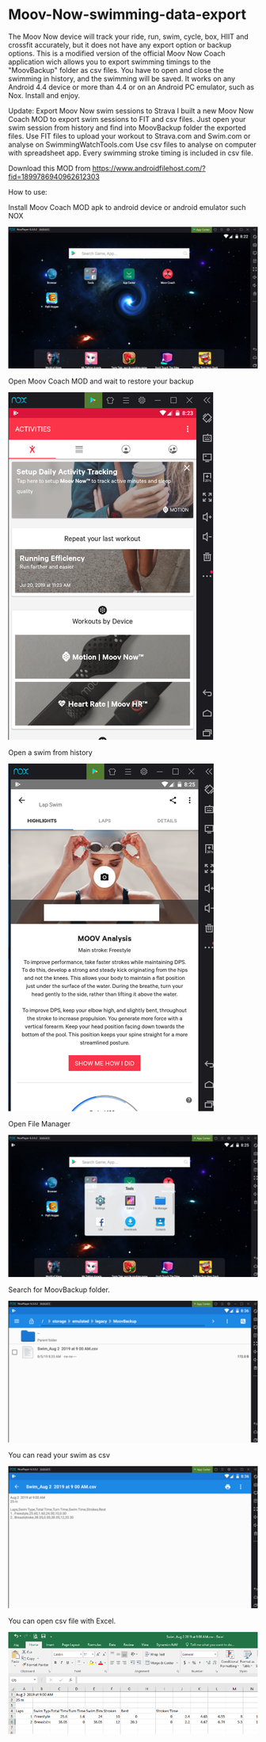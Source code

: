 # Moov-Now-swimming-data-export
The Moov Now  device will track your ride, run, swim, cycle, box, HIIT and crossfit accurately, but it does not have any export option or backup options. This is a modified version of the official Moov Now Coach application wich allows you to export swimming timings to the "MoovBackup" folder as csv files. You have to open and close the swimming in history, and the swimming will be saved. It works on any Android 4.4 device or more than 4.4 or on an Android PC emulator, such as Nox. 
Install and enjoy.

Update: 
  Export Moov Now swim sessions to Strava
  I built a new Moov Now Coach MOD to export swim sessions to FIT and csv files.
  Just open your swim session from history and find into MoovBackup folder the exported files.
  Use FIT files to upload your workout to Strava.com and Swim.com or analyse on SwimmingWatchTools.com
  Use csv files to analyse on computer with spreadsheet app.
  Every swimming stroke timing is included in csv file.

  Download this MOD from https://www.androidfilehost.com/?fid=1899786940962612303


How to use:

Install Moov Coach MOD apk to android device or android emulator such NOX

![alt text](https://github.com/uM0d/Moov-Now-swimming-data-export/blob/master/1.png)

Open Moov Coach MOD and wait to restore your backup

![alt text](https://github.com/uM0d/Moov-Now-swimming-data-export/blob/master/2.png)

Open a swim from history

![alt text](https://github.com/uM0d/Moov-Now-swimming-data-export/blob/master/3.png)

Open File Manager

![alt text](https://github.com/uM0d/Moov-Now-swimming-data-export/blob/master/4.png)

Search for MoovBackup folder.

![alt text](https://github.com/uM0d/Moov-Now-swimming-data-export/blob/master/5.png)

You can read your swim as csv

![alt text](https://github.com/uM0d/Moov-Now-swimming-data-export/blob/master/6.png)

You can open csv file with Excel.

![alt text](https://github.com/uM0d/Moov-Now-swimming-data-export/blob/master/Strokes.png)
